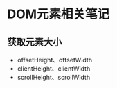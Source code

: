 # DOM元素相关笔记

## 获取元素大小
* offsetHeight、offsetWidth
* clientHeight、clientWidth
* scrollHeight、scrollWidth